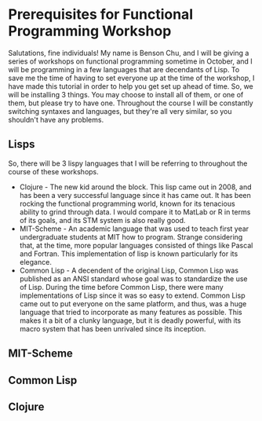 # Prerequisites for Functional Programming Workshop
Salutations, fine individuals!
My name is Benson Chu, and I will be giving a series of workshops on functional programming sometime in October, and I will be programming in a few languages that are decendants of Lisp.
To save me the time of having to set everyone up at the time of the workshop, I have made this tutorial in order to help you get set up ahead of time.
So, we will be installing 3 things. You may choose to install all of them, or one of them, but please try to have one. Throughout the course I will be constantly switching syntaxes and languages, but they're all very similar, so you shouldn't have any problems.
## Lisps
So, there will be 3 lispy languages that I will be referring to throughout the course of these workshops. 
* Clojure - The new kid around the block. This lisp came out in 2008, and has been a very successful language since it has came out. It has been rocking the functional programming world, known for its tenacious ability to grind through data. I would compare it to MatLab or R in terms of its goals, and its STM system is also really good. 
* MIT-Scheme - An academic language that was used to teach first year undergraduate students at MIT how to program. Strange considering that, at the time, more popular languages consisted of things like Pascal and Fortran. This implementation of lisp is known particularly for its elegance.
* Common Lisp - A decendent of the original Lisp, Common Lisp was published as an ANSI standard whose goal was to standardize the use of Lisp. During the time before Common Lisp, there were many implementations of Lisp since it was so easy to extend. Common Lisp came out to put everyone on the same platform, and thus, was a huge language that tried to incorporate as many features as possible. This makes it a bit of a clunky language, but it is deadly powerful, with its macro system that has been unrivaled since its inception. 
## MIT-Scheme
## Common Lisp
## Clojure
